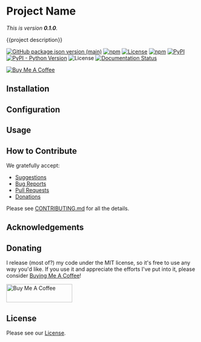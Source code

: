 # Project Name

*This is version **0.1.0**.*

{{project description}}

[![GitHub package.json version (main)](https://img.shields.io/github/package-json/v/tdesposito/{{package-name}}/main?label=latest-version)](https://github.com/tdesposito/{{repo-name}})
[![npm](https://img.shields.io/npm/v/devpail)](https://npmjs.org/package/{{package-name}})
[![License](https://img.shields.io/github/license/tdesposito/{{repo-name}})](https://github.com/tdesposito/{{repo-name}}/blob/main/LICENSE)
[![npm](https://img.shields.io/npm/dm/{{package-name}})](https://www.npmjs.com/package/{{package-name}}?activeTab=versions)
[![PyPI](https://img.shields.io/pypi/v/{{package-name}})](https://pypi.org/project/{{package-name}}/)
[![PyPI - Python Version](https://img.shields.io/pypi/pyversions/{{package-name}})](https://pypi.org/project/{{package-name}}/)
![License](https://img.shields.io/github/license/tdesposito/{{package-name}})
[![Documentation Status](https://readthedocs.org/projects/{{package-name}}/badge/?version=latest)](https://{{package-name}}.readthedocs.io/en/latest/?badge=latest)

[![Buy Me A Coffee](https://img.shields.io/badge/Donate-Buy%20me%20a%20coffee-purple.svg)](https://www.buymeacoffee.com/tdesposito)

## Installation

## Configuration

## Usage

## How to Contribute

We gratefully accept:

* [Suggestions](https://github.com/tdesposito/{repo-name}}/discussions)
* [Bug Reports](//https://github.com/tdesposito/{{repo-name}}/issues)
* [Pull Requests](//https://github.com/tdesposito/{{repo-name}}/pulls)
* [Donations](https://www.buymeacoffee.com/tdesposito)

Please see [CONTRIBUTING.md](/CONTRIBUTING.md) for all the details.

## Acknowledgements

## Donating

I release (most of?) my code under the MIT license, so it's free to use any way you'd like. If you use it and appreciate the efforts I've put into it, please consider [Buying Me A Coffee](https://www.buymeacoffee.com/tdesposito)!

<a href="https://www.buymeacoffee.com/tdesposito" target="_blank"><img src="https://cdn.buymeacoffee.com/buttons/v2/default-violet.png" alt="Buy Me A Coffee" style="height: 48px !important;width: 174px !important;" ></a>

## License

Please see our [License](/LICENSE).
